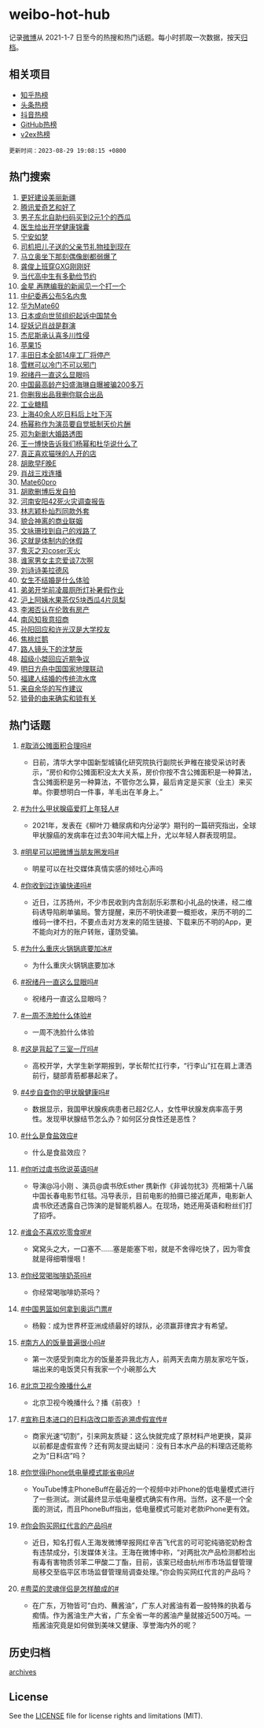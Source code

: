 # weibo-hot-hub

记录[微博](https://www.weibo.com)从 2021-1-7 日至今的热搜和热门话题。每小时抓取一次数据，按天[归档](archives)。

## 相关项目

- [知乎热榜](https://github.com/lonnyzhang423/zhihu-hot-hub)
- [头条热榜](https://github.com/lonnyzhang423/toutiao-hot-hub)
- [抖音热榜](https://github.com/lonnyzhang423/douyin-hot-hub)
- [GitHub热榜](https://github.com/lonnyzhang423/github-hot-hub)
- [v2ex热榜](https://github.com/lonnyzhang423/v2ex-hot-hub)


`更新时间：2023-08-29 19:08:15 +0800`

## 热门搜索

1. [更好建设美丽新疆](https://m.weibo.cn/search?containerid=100103type%3D1%26t%3D10%26q%3D%23%E6%9B%B4%E5%A5%BD%E5%BB%BA%E8%AE%BE%E7%BE%8E%E4%B8%BD%E6%96%B0%E7%96%86%23&stream_entry_id=51&isnewpage=1&extparam=seat%3D1%26pos%3D0%26c_type%3D51%26filter_type%3Drealtimehot%26cate%3D10103%26dgr%3D0%26stream_entry_id%3D51%26display_time%3D1693307294%26pre_seqid%3D16933072941540645754&luicode=10000011&lfid=106003type%253D25%2526t%253D3%2526disable_hot%253D1%2526filter_type%253Drealtimehot)
1. [腾讯爱奇艺和好了](https://m.weibo.cn/search?containerid=100103type%3D1%26t%3D10%26q%3D%23%E8%85%BE%E8%AE%AF%E7%88%B1%E5%A5%87%E8%89%BA%E5%92%8C%E5%A5%BD%E4%BA%86%23&stream_entry_id=31&isnewpage=1&extparam=seat%3D1%26stream_entry_id%3D31%26dgr%3D0%26band_rank%3D1%26filter_type%3Drealtimehot%26lcate%3D5001%26c_type%3D31%26cate%3D5001%26pos%3D0%26flag%3D16%26q%3D%2523%25E8%2585%25BE%25E8%25AE%25AF%25E7%2588%25B1%25E5%25A5%2587%25E8%2589%25BA%25E5%2592%258C%25E5%25A5%25BD%25E4%25BA%2586%2523%26realpos%3D1%26display_time%3D1693307294%26pre_seqid%3D16933072941540645754&luicode=10000011&lfid=106003type%253D25%2526t%253D3%2526disable_hot%253D1%2526filter_type%253Drealtimehot)
1. [男子东北自助扫码买到2元1个的西瓜](https://m.weibo.cn/search?containerid=100103type%3D1%26t%3D10%26q%3D%23%E7%94%B7%E5%AD%90%E4%B8%9C%E5%8C%97%E8%87%AA%E5%8A%A9%E6%89%AB%E7%A0%81%E4%B9%B0%E5%88%B02%E5%85%831%E4%B8%AA%E7%9A%84%E8%A5%BF%E7%93%9C%23&stream_entry_id=31&isnewpage=1&extparam=seat%3D1%26stream_entry_id%3D31%26dgr%3D0%26band_rank%3D2%26filter_type%3Drealtimehot%26lcate%3D5001%26c_type%3D31%26cate%3D5001%26pos%3D1%26flag%3D32768%26q%3D%2523%25E7%2594%25B7%25E5%25AD%2590%25E4%25B8%259C%25E5%258C%2597%25E8%2587%25AA%25E5%258A%25A9%25E6%2589%25AB%25E7%25A0%2581%25E4%25B9%25B0%25E5%2588%25B02%25E5%2585%25831%25E4%25B8%25AA%25E7%259A%2584%25E8%25A5%25BF%25E7%2593%259C%2523%26realpos%3D2%26display_time%3D1693307294%26pre_seqid%3D16933072941540645754&luicode=10000011&lfid=106003type%253D25%2526t%253D3%2526disable_hot%253D1%2526filter_type%253Drealtimehot)
1. [医生给出开学健康锦囊](https://m.weibo.cn/search?containerid=100103type%3D1%26t%3D10%26q%3D%23%E5%8C%BB%E7%94%9F%E7%BB%99%E5%87%BA%E5%BC%80%E5%AD%A6%E5%81%A5%E5%BA%B7%E9%94%A6%E5%9B%8A%23&stream_entry_id=31&isnewpage=1&extparam=seat%3D1%26stream_entry_id%3D31%26dgr%3D0%26band_rank%3D3%26filter_type%3Drealtimehot%26lcate%3D5001%26c_type%3D31%26cate%3D5001%26pos%3D2%26flag%3D0%26q%3D%2523%25E5%258C%25BB%25E7%2594%259F%25E7%25BB%2599%25E5%2587%25BA%25E5%25BC%2580%25E5%25AD%25A6%25E5%2581%25A5%25E5%25BA%25B7%25E9%2594%25A6%25E5%259B%258A%2523%26realpos%3D3%26display_time%3D1693307294%26pre_seqid%3D16933072941540645754&luicode=10000011&lfid=106003type%253D25%2526t%253D3%2526disable_hot%253D1%2526filter_type%253Drealtimehot)
1. [宁安如梦](https://m.weibo.cn/search?containerid=100103type%3D1%26t%3D10%26q%3D%E5%AE%81%E5%AE%89%E5%A6%82%E6%A2%A6&stream_entry_id=31&isnewpage=1&extparam=seat%3D1%26stream_entry_id%3D31%26dgr%3D0%26band_rank%3D4%26filter_type%3Drealtimehot%26lcate%3D5001%26c_type%3D31%26cate%3D5001%26pos%3D3%26flag%3D1%26q%3D%25E5%25AE%2581%25E5%25AE%2589%25E5%25A6%2582%25E6%25A2%25A6%26realpos%3D4%26display_time%3D1693307294%26pre_seqid%3D16933072941540645754&luicode=10000011&lfid=106003type%253D25%2526t%253D3%2526disable_hot%253D1%2526filter_type%253Drealtimehot)
1. [司机把儿子送的父亲节礼物挂到现在](https://m.weibo.cn/search?containerid=100103type%3D1%26t%3D10%26q%3D%23%E5%8F%B8%E6%9C%BA%E6%8A%8A%E5%84%BF%E5%AD%90%E9%80%81%E7%9A%84%E7%88%B6%E4%BA%B2%E8%8A%82%E7%A4%BC%E7%89%A9%E6%8C%82%E5%88%B0%E7%8E%B0%E5%9C%A8%23&stream_entry_id=31&isnewpage=1&extparam=seat%3D1%26stream_entry_id%3D31%26dgr%3D0%26band_rank%3D5%26filter_type%3Drealtimehot%26lcate%3D5001%26c_type%3D31%26cate%3D5001%26pos%3D4%26flag%3D32768%26q%3D%2523%25E5%258F%25B8%25E6%259C%25BA%25E6%258A%258A%25E5%2584%25BF%25E5%25AD%2590%25E9%2580%2581%25E7%259A%2584%25E7%2588%25B6%25E4%25BA%25B2%25E8%258A%2582%25E7%25A4%25BC%25E7%2589%25A9%25E6%258C%2582%25E5%2588%25B0%25E7%258E%25B0%25E5%259C%25A8%2523%26realpos%3D5%26display_time%3D1693307294%26pre_seqid%3D16933072941540645754&luicode=10000011&lfid=106003type%253D25%2526t%253D3%2526disable_hot%253D1%2526filter_type%253Drealtimehot)
1. [马立奥坐下那刻偶像剧都弱爆了](https://m.weibo.cn/search?containerid=100103type%3D1%26t%3D10%26q%3D%E9%A9%AC%E7%AB%8B%E5%A5%A5%E5%9D%90%E4%B8%8B%E9%82%A3%E5%88%BB%E5%81%B6%E5%83%8F%E5%89%A7%E9%83%BD%E5%BC%B1%E7%88%86%E4%BA%86&stream_entry_id=31&isnewpage=1&extparam=seat%3D1%26stream_entry_id%3D31%26dgr%3D0%26band_rank%3D6%26filter_type%3Drealtimehot%26lcate%3D5001%26c_type%3D31%26cate%3D5001%26pos%3D5%26flag%3D1%26q%3D%25E9%25A9%25AC%25E7%25AB%258B%25E5%25A5%25A5%25E5%259D%2590%25E4%25B8%258B%25E9%2582%25A3%25E5%2588%25BB%25E5%2581%25B6%25E5%2583%258F%25E5%2589%25A7%25E9%2583%25BD%25E5%25BC%25B1%25E7%2588%2586%25E4%25BA%2586%26realpos%3D6%26display_time%3D1693307294%26pre_seqid%3D16933072941540645754&luicode=10000011&lfid=106003type%253D25%2526t%253D3%2526disable_hot%253D1%2526filter_type%253Drealtimehot)
1. [龚俊上班穿GXG刚刚好](https://m.weibo.cn/search?containerid=100103type%3D1%26t%3D10%26q%3D%23%E9%BE%9A%E4%BF%8A%E4%B8%8A%E7%8F%AD%E7%A9%BFGXG%E5%88%9A%E5%88%9A%E5%A5%BD%23&stream_entry_id=31&isnewpage=1&extparam=seat%3D1%26stream_entry_id%3D31%26adid%3D200805%26band_rank%3D7%26is_ad_pos%3D1%26lcate%3D5001%26dgr%3D0%26c_type%3D31%26filter_type%3Drealtimehot%26q%3D%2523%25E9%25BE%259A%25E4%25BF%258A%25E4%25B8%258A%25E7%258F%25AD%25E7%25A9%25BFGXG%25E5%2588%259A%25E5%2588%259A%25E5%25A5%25BD%2523%26cate%3D5001%26topic_ad%3D1%26pos%3D6%26display_time%3D1693307294%26pre_seqid%3D16933072941540645754&luicode=10000011&lfid=106003type%253D25%2526t%253D3%2526disable_hot%253D1%2526filter_type%253Drealtimehot)
1. [当代高中生有多勤俭节约](https://m.weibo.cn/search?containerid=100103type%3D1%26t%3D10%26q%3D%23%E5%BD%93%E4%BB%A3%E9%AB%98%E4%B8%AD%E7%94%9F%E6%9C%89%E5%A4%9A%E5%8B%A4%E4%BF%AD%E8%8A%82%E7%BA%A6%23&stream_entry_id=31&isnewpage=1&extparam=seat%3D1%26stream_entry_id%3D31%26dgr%3D0%26band_rank%3D7%26filter_type%3Drealtimehot%26lcate%3D5001%26c_type%3D31%26cate%3D5001%26pos%3D7%26flag%3D32768%26q%3D%2523%25E5%25BD%2593%25E4%25BB%25A3%25E9%25AB%2598%25E4%25B8%25AD%25E7%2594%259F%25E6%259C%2589%25E5%25A4%259A%25E5%258B%25A4%25E4%25BF%25AD%25E8%258A%2582%25E7%25BA%25A6%2523%26realpos%3D7%26display_time%3D1693307294%26pre_seqid%3D16933072941540645754&luicode=10000011&lfid=106003type%253D25%2526t%253D3%2526disable_hot%253D1%2526filter_type%253Drealtimehot)
1. [金星 再瞎编我的新闻见一个打一个](https://m.weibo.cn/search?containerid=100103type%3D1%26t%3D10%26q%3D%E9%87%91%E6%98%9F+%E5%86%8D%E7%9E%8E%E7%BC%96%E6%88%91%E7%9A%84%E6%96%B0%E9%97%BB%E8%A7%81%E4%B8%80%E4%B8%AA%E6%89%93%E4%B8%80%E4%B8%AA&stream_entry_id=31&isnewpage=1&extparam=seat%3D1%26stream_entry_id%3D31%26dgr%3D0%26band_rank%3D8%26filter_type%3Drealtimehot%26lcate%3D5001%26c_type%3D31%26cate%3D5001%26pos%3D8%26flag%3D2%26q%3D%25E9%2587%2591%25E6%2598%259F%2520%25E5%2586%258D%25E7%259E%258E%25E7%25BC%2596%25E6%2588%2591%25E7%259A%2584%25E6%2596%25B0%25E9%2597%25BB%25E8%25A7%2581%25E4%25B8%2580%25E4%25B8%25AA%25E6%2589%2593%25E4%25B8%2580%25E4%25B8%25AA%26realpos%3D8%26display_time%3D1693307294%26pre_seqid%3D16933072941540645754&luicode=10000011&lfid=106003type%253D25%2526t%253D3%2526disable_hot%253D1%2526filter_type%253Drealtimehot)
1. [中纪委再公布5名内鬼](https://m.weibo.cn/search?containerid=100103type%3D1%26t%3D10%26q%3D%23%E4%B8%AD%E7%BA%AA%E5%A7%94%E5%86%8D%E5%85%AC%E5%B8%835%E5%90%8D%E5%86%85%E9%AC%BC%23&stream_entry_id=31&isnewpage=1&extparam=seat%3D1%26stream_entry_id%3D31%26dgr%3D0%26band_rank%3D9%26filter_type%3Drealtimehot%26lcate%3D5001%26c_type%3D31%26cate%3D5001%26pos%3D9%26flag%3D2%26q%3D%2523%25E4%25B8%25AD%25E7%25BA%25AA%25E5%25A7%2594%25E5%2586%258D%25E5%2585%25AC%25E5%25B8%25835%25E5%2590%258D%25E5%2586%2585%25E9%25AC%25BC%2523%26realpos%3D9%26display_time%3D1693307294%26pre_seqid%3D16933072941540645754&luicode=10000011&lfid=106003type%253D25%2526t%253D3%2526disable_hot%253D1%2526filter_type%253Drealtimehot)
1. [华为Mate60](https://m.weibo.cn/search?containerid=100103type%3D1%26t%3D10%26q%3D%E5%8D%8E%E4%B8%BAMate60&stream_entry_id=31&isnewpage=1&extparam=seat%3D1%26stream_entry_id%3D31%26dgr%3D0%26band_rank%3D10%26filter_type%3Drealtimehot%26lcate%3D5001%26c_type%3D31%26cate%3D5001%26pos%3D10%26flag%3D16%26q%3D%25E5%258D%258E%25E4%25B8%25BAMate60%26realpos%3D10%26display_time%3D1693307294%26pre_seqid%3D16933072941540645754&luicode=10000011&lfid=106003type%253D25%2526t%253D3%2526disable_hot%253D1%2526filter_type%253Drealtimehot)
1. [日本或向世贸组织起诉中国禁令](https://m.weibo.cn/search?containerid=100103type%3D1%26t%3D10%26q%3D%23%E6%97%A5%E6%9C%AC%E6%88%96%E5%90%91%E4%B8%96%E8%B4%B8%E7%BB%84%E7%BB%87%E8%B5%B7%E8%AF%89%E4%B8%AD%E5%9B%BD%E7%A6%81%E4%BB%A4%23&stream_entry_id=31&isnewpage=1&extparam=seat%3D1%26stream_entry_id%3D31%26dgr%3D0%26band_rank%3D11%26filter_type%3Drealtimehot%26lcate%3D5001%26c_type%3D31%26cate%3D5001%26pos%3D11%26flag%3D1%26q%3D%2523%25E6%2597%25A5%25E6%259C%25AC%25E6%2588%2596%25E5%2590%2591%25E4%25B8%2596%25E8%25B4%25B8%25E7%25BB%2584%25E7%25BB%2587%25E8%25B5%25B7%25E8%25AF%2589%25E4%25B8%25AD%25E5%259B%25BD%25E7%25A6%2581%25E4%25BB%25A4%2523%26realpos%3D11%26display_time%3D1693307294%26pre_seqid%3D16933072941540645754&luicode=10000011&lfid=106003type%253D25%2526t%253D3%2526disable_hot%253D1%2526filter_type%253Drealtimehot)
1. [捉妖记肖战是群演](https://m.weibo.cn/search?containerid=100103type%3D1%26t%3D10%26q%3D%23%E6%8D%89%E5%A6%96%E8%AE%B0%E8%82%96%E6%88%98%E6%98%AF%E7%BE%A4%E6%BC%94%23&stream_entry_id=31&isnewpage=1&extparam=seat%3D1%26stream_entry_id%3D31%26dgr%3D0%26band_rank%3D12%26filter_type%3Drealtimehot%26lcate%3D5001%26c_type%3D31%26cate%3D5001%26pos%3D12%26flag%3D1%26q%3D%2523%25E6%258D%2589%25E5%25A6%2596%25E8%25AE%25B0%25E8%2582%2596%25E6%2588%2598%25E6%2598%25AF%25E7%25BE%25A4%25E6%25BC%2594%2523%26realpos%3D12%26display_time%3D1693307294%26pre_seqid%3D16933072941540645754&luicode=10000011&lfid=106003type%253D25%2526t%253D3%2526disable_hot%253D1%2526filter_type%253Drealtimehot)
1. [杰尼斯承认喜多川性侵](https://m.weibo.cn/search?containerid=100103type%3D1%26t%3D10%26q%3D%23%E6%9D%B0%E5%B0%BC%E6%96%AF%E6%89%BF%E8%AE%A4%E5%96%9C%E5%A4%9A%E5%B7%9D%E6%80%A7%E4%BE%B5%23&stream_entry_id=31&isnewpage=1&extparam=seat%3D1%26stream_entry_id%3D31%26dgr%3D0%26band_rank%3D13%26filter_type%3Drealtimehot%26lcate%3D5001%26c_type%3D31%26cate%3D5001%26pos%3D13%26flag%3D0%26q%3D%2523%25E6%259D%25B0%25E5%25B0%25BC%25E6%2596%25AF%25E6%2589%25BF%25E8%25AE%25A4%25E5%2596%259C%25E5%25A4%259A%25E5%25B7%259D%25E6%2580%25A7%25E4%25BE%25B5%2523%26realpos%3D13%26display_time%3D1693307294%26pre_seqid%3D16933072941540645754&luicode=10000011&lfid=106003type%253D25%2526t%253D3%2526disable_hot%253D1%2526filter_type%253Drealtimehot)
1. [苹果15](https://m.weibo.cn/search?containerid=100103type%3D1%26t%3D10%26q%3D%E8%8B%B9%E6%9E%9C15&stream_entry_id=31&isnewpage=1&extparam=seat%3D1%26stream_entry_id%3D31%26dgr%3D0%26band_rank%3D14%26filter_type%3Drealtimehot%26lcate%3D5001%26c_type%3D31%26cate%3D5001%26pos%3D14%26flag%3D2%26q%3D%25E8%258B%25B9%25E6%259E%259C15%26realpos%3D14%26display_time%3D1693307294%26pre_seqid%3D16933072941540645754&luicode=10000011&lfid=106003type%253D25%2526t%253D3%2526disable_hot%253D1%2526filter_type%253Drealtimehot)
1. [丰田日本全部14座工厂将停产](https://m.weibo.cn/search?containerid=100103type%3D1%26t%3D10%26q%3D%23%E4%B8%B0%E7%94%B0%E6%97%A5%E6%9C%AC%E5%85%A8%E9%83%A814%E5%BA%A7%E5%B7%A5%E5%8E%82%E5%B0%86%E5%81%9C%E4%BA%A7%23&stream_entry_id=31&isnewpage=1&extparam=seat%3D1%26stream_entry_id%3D31%26dgr%3D0%26band_rank%3D15%26filter_type%3Drealtimehot%26lcate%3D5001%26c_type%3D31%26cate%3D5001%26pos%3D15%26flag%3D1%26q%3D%2523%25E4%25B8%25B0%25E7%2594%25B0%25E6%2597%25A5%25E6%259C%25AC%25E5%2585%25A8%25E9%2583%25A814%25E5%25BA%25A7%25E5%25B7%25A5%25E5%258E%2582%25E5%25B0%2586%25E5%2581%259C%25E4%25BA%25A7%2523%26realpos%3D15%26display_time%3D1693307294%26pre_seqid%3D16933072941540645754&luicode=10000011&lfid=106003type%253D25%2526t%253D3%2526disable_hot%253D1%2526filter_type%253Drealtimehot)
1. [雪糕可以冷门不可以邪门](https://m.weibo.cn/search?containerid=100103type%3D1%26t%3D10%26q%3D%23%E9%9B%AA%E7%B3%95%E5%8F%AF%E4%BB%A5%E5%86%B7%E9%97%A8%E4%B8%8D%E5%8F%AF%E4%BB%A5%E9%82%AA%E9%97%A8%23&stream_entry_id=31&isnewpage=1&extparam=seat%3D1%26stream_entry_id%3D31%26dgr%3D0%26band_rank%3D16%26filter_type%3Drealtimehot%26lcate%3D5001%26c_type%3D31%26cate%3D5001%26pos%3D16%26flag%3D1%26q%3D%2523%25E9%259B%25AA%25E7%25B3%2595%25E5%258F%25AF%25E4%25BB%25A5%25E5%2586%25B7%25E9%2597%25A8%25E4%25B8%258D%25E5%258F%25AF%25E4%25BB%25A5%25E9%2582%25AA%25E9%2597%25A8%2523%26realpos%3D16%26display_time%3D1693307294%26pre_seqid%3D16933072941540645754&luicode=10000011&lfid=106003type%253D25%2526t%253D3%2526disable_hot%253D1%2526filter_type%253Drealtimehot)
1. [祝绪丹一直这么显眼吗](https://m.weibo.cn/search?containerid=100103type%3D1%26t%3D10%26q%3D%23%E7%A5%9D%E7%BB%AA%E4%B8%B9%E4%B8%80%E7%9B%B4%E8%BF%99%E4%B9%88%E6%98%BE%E7%9C%BC%E5%90%97%23&stream_entry_id=31&isnewpage=1&extparam=seat%3D1%26stream_entry_id%3D31%26dgr%3D0%26band_rank%3D17%26filter_type%3Drealtimehot%26lcate%3D5001%26c_type%3D31%26cate%3D5001%26pos%3D17%26flag%3D1%26q%3D%2523%25E7%25A5%259D%25E7%25BB%25AA%25E4%25B8%25B9%25E4%25B8%2580%25E7%259B%25B4%25E8%25BF%2599%25E4%25B9%2588%25E6%2598%25BE%25E7%259C%25BC%25E5%2590%2597%2523%26realpos%3D17%26display_time%3D1693307294%26pre_seqid%3D16933072941540645754&luicode=10000011&lfid=106003type%253D25%2526t%253D3%2526disable_hot%253D1%2526filter_type%253Drealtimehot)
1. [中国最高龄产妇盛海琳自曝被骗200多万](https://m.weibo.cn/search?containerid=100103type%3D1%26t%3D10%26q%3D%23%E4%B8%AD%E5%9B%BD%E6%9C%80%E9%AB%98%E9%BE%84%E4%BA%A7%E5%A6%87%E7%9B%9B%E6%B5%B7%E7%90%B3%E8%87%AA%E6%9B%9D%E8%A2%AB%E9%AA%97200%E5%A4%9A%E4%B8%87%23&stream_entry_id=31&isnewpage=1&extparam=seat%3D1%26stream_entry_id%3D31%26dgr%3D0%26band_rank%3D18%26filter_type%3Drealtimehot%26lcate%3D5001%26c_type%3D31%26cate%3D5001%26pos%3D18%26flag%3D1%26q%3D%2523%25E4%25B8%25AD%25E5%259B%25BD%25E6%259C%2580%25E9%25AB%2598%25E9%25BE%2584%25E4%25BA%25A7%25E5%25A6%2587%25E7%259B%259B%25E6%25B5%25B7%25E7%2590%25B3%25E8%2587%25AA%25E6%259B%259D%25E8%25A2%25AB%25E9%25AA%2597200%25E5%25A4%259A%25E4%25B8%2587%2523%26realpos%3D18%26display_time%3D1693307294%26pre_seqid%3D16933072941540645754&luicode=10000011&lfid=106003type%253D25%2526t%253D3%2526disable_hot%253D1%2526filter_type%253Drealtimehot)
1. [你删我出品我删你联合出品](https://m.weibo.cn/search?containerid=100103type%3D1%26t%3D10%26q%3D%23%E4%BD%A0%E5%88%A0%E6%88%91%E5%87%BA%E5%93%81%E6%88%91%E5%88%A0%E4%BD%A0%E8%81%94%E5%90%88%E5%87%BA%E5%93%81%23&stream_entry_id=31&isnewpage=1&extparam=seat%3D1%26stream_entry_id%3D31%26dgr%3D0%26band_rank%3D19%26filter_type%3Drealtimehot%26lcate%3D5001%26c_type%3D31%26cate%3D5001%26pos%3D19%26flag%3D0%26q%3D%2523%25E4%25BD%25A0%25E5%2588%25A0%25E6%2588%2591%25E5%2587%25BA%25E5%2593%2581%25E6%2588%2591%25E5%2588%25A0%25E4%25BD%25A0%25E8%2581%2594%25E5%2590%2588%25E5%2587%25BA%25E5%2593%2581%2523%26realpos%3D19%26display_time%3D1693307294%26pre_seqid%3D16933072941540645754&luicode=10000011&lfid=106003type%253D25%2526t%253D3%2526disable_hot%253D1%2526filter_type%253Drealtimehot)
1. [工业糖精](https://m.weibo.cn/search?containerid=100103type%3D1%26t%3D10%26q%3D%E5%B7%A5%E4%B8%9A%E7%B3%96%E7%B2%BE&stream_entry_id=31&isnewpage=1&extparam=seat%3D1%26stream_entry_id%3D31%26dgr%3D0%26band_rank%3D20%26filter_type%3Drealtimehot%26lcate%3D5001%26c_type%3D31%26cate%3D5001%26pos%3D20%26flag%3D1%26q%3D%25E5%25B7%25A5%25E4%25B8%259A%25E7%25B3%2596%25E7%25B2%25BE%26realpos%3D20%26display_time%3D1693307294%26pre_seqid%3D16933072941540645754&luicode=10000011&lfid=106003type%253D25%2526t%253D3%2526disable_hot%253D1%2526filter_type%253Drealtimehot)
1. [上海40余人吃日料后上吐下泻](https://m.weibo.cn/search?containerid=100103type%3D1%26t%3D10%26q%3D%23%E4%B8%8A%E6%B5%B740%E4%BD%99%E4%BA%BA%E5%90%83%E6%97%A5%E6%96%99%E5%90%8E%E4%B8%8A%E5%90%90%E4%B8%8B%E6%B3%BB%23&stream_entry_id=31&isnewpage=1&extparam=seat%3D1%26stream_entry_id%3D31%26dgr%3D0%26band_rank%3D21%26filter_type%3Drealtimehot%26lcate%3D5001%26c_type%3D31%26cate%3D5001%26pos%3D21%26flag%3D0%26q%3D%2523%25E4%25B8%258A%25E6%25B5%25B740%25E4%25BD%2599%25E4%25BA%25BA%25E5%2590%2583%25E6%2597%25A5%25E6%2596%2599%25E5%2590%258E%25E4%25B8%258A%25E5%2590%2590%25E4%25B8%258B%25E6%25B3%25BB%2523%26realpos%3D21%26display_time%3D1693307294%26pre_seqid%3D16933072941540645754&luicode=10000011&lfid=106003type%253D25%2526t%253D3%2526disable_hot%253D1%2526filter_type%253Drealtimehot)
1. [杨幂称作为演员要自觉抵制天价片酬](https://m.weibo.cn/search?containerid=100103type%3D1%26t%3D10%26q%3D%23%E6%9D%A8%E5%B9%82%E7%A7%B0%E4%BD%9C%E4%B8%BA%E6%BC%94%E5%91%98%E8%A6%81%E8%87%AA%E8%A7%89%E6%8A%B5%E5%88%B6%E5%A4%A9%E4%BB%B7%E7%89%87%E9%85%AC%23&stream_entry_id=31&isnewpage=1&extparam=seat%3D1%26stream_entry_id%3D31%26dgr%3D0%26band_rank%3D22%26filter_type%3Drealtimehot%26lcate%3D5001%26c_type%3D31%26cate%3D5001%26pos%3D22%26flag%3D2%26q%3D%2523%25E6%259D%25A8%25E5%25B9%2582%25E7%25A7%25B0%25E4%25BD%259C%25E4%25B8%25BA%25E6%25BC%2594%25E5%2591%2598%25E8%25A6%2581%25E8%2587%25AA%25E8%25A7%2589%25E6%258A%25B5%25E5%2588%25B6%25E5%25A4%25A9%25E4%25BB%25B7%25E7%2589%2587%25E9%2585%25AC%2523%26realpos%3D22%26display_time%3D1693307294%26pre_seqid%3D16933072941540645754&luicode=10000011&lfid=106003type%253D25%2526t%253D3%2526disable_hot%253D1%2526filter_type%253Drealtimehot)
1. [邓为新剧大婚路透图](https://m.weibo.cn/search?containerid=100103type%3D1%26t%3D10%26q%3D%23%E9%82%93%E4%B8%BA%E6%96%B0%E5%89%A7%E5%A4%A7%E5%A9%9A%E8%B7%AF%E9%80%8F%E5%9B%BE%23&stream_entry_id=31&isnewpage=1&extparam=seat%3D1%26stream_entry_id%3D31%26dgr%3D0%26band_rank%3D23%26filter_type%3Drealtimehot%26lcate%3D5001%26c_type%3D31%26cate%3D5001%26pos%3D23%26flag%3D0%26q%3D%2523%25E9%2582%2593%25E4%25B8%25BA%25E6%2596%25B0%25E5%2589%25A7%25E5%25A4%25A7%25E5%25A9%259A%25E8%25B7%25AF%25E9%2580%258F%25E5%259B%25BE%2523%26realpos%3D23%26display_time%3D1693307294%26pre_seqid%3D16933072941540645754&luicode=10000011&lfid=106003type%253D25%2526t%253D3%2526disable_hot%253D1%2526filter_type%253Drealtimehot)
1. [王一博快告诉我们杨幂和杜华说什么了](https://m.weibo.cn/search?containerid=100103type%3D1%26t%3D10%26q%3D%23%E7%8E%8B%E4%B8%80%E5%8D%9A%E5%BF%AB%E5%91%8A%E8%AF%89%E6%88%91%E4%BB%AC%E6%9D%A8%E5%B9%82%E5%92%8C%E6%9D%9C%E5%8D%8E%E8%AF%B4%E4%BB%80%E4%B9%88%E4%BA%86%23&stream_entry_id=31&isnewpage=1&extparam=seat%3D1%26stream_entry_id%3D31%26dgr%3D0%26band_rank%3D24%26filter_type%3Drealtimehot%26lcate%3D5001%26c_type%3D31%26cate%3D5001%26pos%3D24%26flag%3D1%26q%3D%2523%25E7%258E%258B%25E4%25B8%2580%25E5%258D%259A%25E5%25BF%25AB%25E5%2591%258A%25E8%25AF%2589%25E6%2588%2591%25E4%25BB%25AC%25E6%259D%25A8%25E5%25B9%2582%25E5%2592%258C%25E6%259D%259C%25E5%258D%258E%25E8%25AF%25B4%25E4%25BB%2580%25E4%25B9%2588%25E4%25BA%2586%2523%26realpos%3D24%26display_time%3D1693307294%26pre_seqid%3D16933072941540645754&luicode=10000011&lfid=106003type%253D25%2526t%253D3%2526disable_hot%253D1%2526filter_type%253Drealtimehot)
1. [真正喜欢猫咪的人开的店](https://m.weibo.cn/search?containerid=100103type%3D1%26t%3D10%26q%3D%E7%9C%9F%E6%AD%A3%E5%96%9C%E6%AC%A2%E7%8C%AB%E5%92%AA%E7%9A%84%E4%BA%BA%E5%BC%80%E7%9A%84%E5%BA%97&stream_entry_id=31&isnewpage=1&extparam=seat%3D1%26stream_entry_id%3D31%26dgr%3D0%26band_rank%3D25%26filter_type%3Drealtimehot%26lcate%3D5001%26c_type%3D31%26cate%3D5001%26pos%3D25%26flag%3D0%26q%3D%25E7%259C%259F%25E6%25AD%25A3%25E5%2596%259C%25E6%25AC%25A2%25E7%258C%25AB%25E5%2592%25AA%25E7%259A%2584%25E4%25BA%25BA%25E5%25BC%2580%25E7%259A%2584%25E5%25BA%2597%26realpos%3D25%26display_time%3D1693307294%26pre_seqid%3D16933072941540645754&luicode=10000011&lfid=106003type%253D25%2526t%253D3%2526disable_hot%253D1%2526filter_type%253Drealtimehot)
1. [胡歌早F晚E](https://m.weibo.cn/search?containerid=100103type%3D1%26t%3D10%26q%3D%23%E8%83%A1%E6%AD%8C%E6%97%A9F%E6%99%9AE%23&stream_entry_id=31&isnewpage=1&extparam=seat%3D1%26stream_entry_id%3D31%26dgr%3D0%26band_rank%3D26%26filter_type%3Drealtimehot%26lcate%3D5001%26c_type%3D31%26cate%3D5001%26pos%3D26%26flag%3D0%26q%3D%2523%25E8%2583%25A1%25E6%25AD%258C%25E6%2597%25A9F%25E6%2599%259AE%2523%26realpos%3D26%26display_time%3D1693307294%26pre_seqid%3D16933072941540645754&luicode=10000011&lfid=106003type%253D25%2526t%253D3%2526disable_hot%253D1%2526filter_type%253Drealtimehot)
1. [肖战三戏连播](https://m.weibo.cn/search?containerid=100103type%3D1%26t%3D10%26q%3D%23%E8%82%96%E6%88%98%E4%B8%89%E6%88%8F%E8%BF%9E%E6%92%AD%23&stream_entry_id=31&isnewpage=1&extparam=seat%3D1%26stream_entry_id%3D31%26dgr%3D0%26band_rank%3D27%26filter_type%3Drealtimehot%26lcate%3D5001%26c_type%3D31%26cate%3D5001%26pos%3D27%26flag%3D0%26q%3D%2523%25E8%2582%2596%25E6%2588%2598%25E4%25B8%2589%25E6%2588%258F%25E8%25BF%259E%25E6%2592%25AD%2523%26realpos%3D27%26display_time%3D1693307294%26pre_seqid%3D16933072941540645754&luicode=10000011&lfid=106003type%253D25%2526t%253D3%2526disable_hot%253D1%2526filter_type%253Drealtimehot)
1. [Mate60pro](https://m.weibo.cn/search?containerid=100103type%3D1%26t%3D10%26q%3DMate60pro&stream_entry_id=31&isnewpage=1&extparam=seat%3D1%26stream_entry_id%3D31%26dgr%3D0%26band_rank%3D28%26filter_type%3Drealtimehot%26lcate%3D5001%26c_type%3D31%26cate%3D5001%26pos%3D28%26flag%3D1%26q%3DMate60pro%26realpos%3D28%26display_time%3D1693307294%26pre_seqid%3D16933072941540645754&luicode=10000011&lfid=106003type%253D25%2526t%253D3%2526disable_hot%253D1%2526filter_type%253Drealtimehot)
1. [胡歌删博后发自拍](https://m.weibo.cn/search?containerid=100103type%3D1%26t%3D10%26q%3D%E8%83%A1%E6%AD%8C%E5%88%A0%E5%8D%9A%E5%90%8E%E5%8F%91%E8%87%AA%E6%8B%8D&stream_entry_id=31&isnewpage=1&extparam=seat%3D1%26stream_entry_id%3D31%26dgr%3D0%26band_rank%3D29%26filter_type%3Drealtimehot%26lcate%3D5001%26c_type%3D31%26cate%3D5001%26pos%3D29%26flag%3D0%26q%3D%25E8%2583%25A1%25E6%25AD%258C%25E5%2588%25A0%25E5%258D%259A%25E5%2590%258E%25E5%258F%2591%25E8%2587%25AA%25E6%258B%258D%26realpos%3D29%26display_time%3D1693307294%26pre_seqid%3D16933072941540645754&luicode=10000011&lfid=106003type%253D25%2526t%253D3%2526disable_hot%253D1%2526filter_type%253Drealtimehot)
1. [河南安阳42死火灾调查报告](https://m.weibo.cn/search?containerid=100103type%3D1%26t%3D10%26q%3D%23%E6%B2%B3%E5%8D%97%E5%AE%89%E9%98%B342%E6%AD%BB%E7%81%AB%E7%81%BE%E8%B0%83%E6%9F%A5%E6%8A%A5%E5%91%8A%23&stream_entry_id=31&isnewpage=1&extparam=seat%3D1%26stream_entry_id%3D31%26dgr%3D0%26band_rank%3D30%26filter_type%3Drealtimehot%26lcate%3D5001%26c_type%3D31%26cate%3D5001%26pos%3D30%26flag%3D0%26q%3D%2523%25E6%25B2%25B3%25E5%258D%2597%25E5%25AE%2589%25E9%2598%25B342%25E6%25AD%25BB%25E7%2581%25AB%25E7%2581%25BE%25E8%25B0%2583%25E6%259F%25A5%25E6%258A%25A5%25E5%2591%258A%2523%26realpos%3D30%26display_time%3D1693307294%26pre_seqid%3D16933072941540645754&luicode=10000011&lfid=106003type%253D25%2526t%253D3%2526disable_hot%253D1%2526filter_type%253Drealtimehot)
1. [林志颖朴灿烈同款外套](https://m.weibo.cn/search?containerid=100103type%3D1%26t%3D10%26q%3D%23%E6%9E%97%E5%BF%97%E9%A2%96%E6%9C%B4%E7%81%BF%E7%83%88%E5%90%8C%E6%AC%BE%E5%A4%96%E5%A5%97%23&stream_entry_id=31&isnewpage=1&extparam=seat%3D1%26stream_entry_id%3D31%26dgr%3D0%26band_rank%3D31%26filter_type%3Drealtimehot%26lcate%3D5001%26c_type%3D31%26cate%3D5001%26pos%3D31%26flag%3D1%26q%3D%2523%25E6%259E%2597%25E5%25BF%2597%25E9%25A2%2596%25E6%259C%25B4%25E7%2581%25BF%25E7%2583%2588%25E5%2590%258C%25E6%25AC%25BE%25E5%25A4%2596%25E5%25A5%2597%2523%26realpos%3D31%26display_time%3D1693307294%26pre_seqid%3D16933072941540645754&luicode=10000011&lfid=106003type%253D25%2526t%253D3%2526disable_hot%253D1%2526filter_type%253Drealtimehot)
1. [貌合神离的商业联姻](https://m.weibo.cn/search?containerid=100103type%3D1%26t%3D10%26q%3D%E8%B2%8C%E5%90%88%E7%A5%9E%E7%A6%BB%E7%9A%84%E5%95%86%E4%B8%9A%E8%81%94%E5%A7%BB&stream_entry_id=31&isnewpage=1&extparam=seat%3D1%26stream_entry_id%3D31%26dgr%3D0%26band_rank%3D32%26filter_type%3Drealtimehot%26lcate%3D5001%26c_type%3D31%26cate%3D5001%26pos%3D32%26flag%3D1%26q%3D%25E8%25B2%258C%25E5%2590%2588%25E7%25A5%259E%25E7%25A6%25BB%25E7%259A%2584%25E5%2595%2586%25E4%25B8%259A%25E8%2581%2594%25E5%25A7%25BB%26realpos%3D32%26display_time%3D1693307294%26pre_seqid%3D16933072941540645754&luicode=10000011&lfid=106003type%253D25%2526t%253D3%2526disable_hot%253D1%2526filter_type%253Drealtimehot)
1. [文咏珊找到自己的戏路了](https://m.weibo.cn/search?containerid=100103type%3D1%26t%3D10%26q%3D%23%E6%96%87%E5%92%8F%E7%8F%8A%E6%89%BE%E5%88%B0%E8%87%AA%E5%B7%B1%E7%9A%84%E6%88%8F%E8%B7%AF%E4%BA%86%23&stream_entry_id=31&isnewpage=1&extparam=seat%3D1%26stream_entry_id%3D31%26dgr%3D0%26band_rank%3D33%26filter_type%3Drealtimehot%26lcate%3D5001%26c_type%3D31%26cate%3D5001%26pos%3D33%26flag%3D1%26q%3D%2523%25E6%2596%2587%25E5%2592%258F%25E7%258F%258A%25E6%2589%25BE%25E5%2588%25B0%25E8%2587%25AA%25E5%25B7%25B1%25E7%259A%2584%25E6%2588%258F%25E8%25B7%25AF%25E4%25BA%2586%2523%26realpos%3D33%26display_time%3D1693307294%26pre_seqid%3D16933072941540645754&luicode=10000011&lfid=106003type%253D25%2526t%253D3%2526disable_hot%253D1%2526filter_type%253Drealtimehot)
1. [这就是体制内的休假](https://m.weibo.cn/search?containerid=100103type%3D1%26t%3D10%26q%3D%E8%BF%99%E5%B0%B1%E6%98%AF%E4%BD%93%E5%88%B6%E5%86%85%E7%9A%84%E4%BC%91%E5%81%87&stream_entry_id=31&isnewpage=1&extparam=seat%3D1%26stream_entry_id%3D31%26dgr%3D0%26band_rank%3D34%26filter_type%3Drealtimehot%26lcate%3D5001%26c_type%3D31%26cate%3D5001%26pos%3D34%26flag%3D1%26q%3D%25E8%25BF%2599%25E5%25B0%25B1%25E6%2598%25AF%25E4%25BD%2593%25E5%2588%25B6%25E5%2586%2585%25E7%259A%2584%25E4%25BC%2591%25E5%2581%2587%26realpos%3D34%26display_time%3D1693307294%26pre_seqid%3D16933072941540645754&luicode=10000011&lfid=106003type%253D25%2526t%253D3%2526disable_hot%253D1%2526filter_type%253Drealtimehot)
1. [鬼灭之刃coser灭火](https://m.weibo.cn/search?containerid=100103type%3D1%26t%3D10%26q%3D%E9%AC%BC%E7%81%AD%E4%B9%8B%E5%88%83coser%E7%81%AD%E7%81%AB&stream_entry_id=31&isnewpage=1&extparam=seat%3D1%26stream_entry_id%3D31%26dgr%3D0%26band_rank%3D35%26filter_type%3Drealtimehot%26lcate%3D5001%26c_type%3D31%26cate%3D5001%26pos%3D35%26flag%3D1%26q%3D%25E9%25AC%25BC%25E7%2581%25AD%25E4%25B9%258B%25E5%2588%2583coser%25E7%2581%25AD%25E7%2581%25AB%26realpos%3D35%26display_time%3D1693307294%26pre_seqid%3D16933072941540645754&luicode=10000011&lfid=106003type%253D25%2526t%253D3%2526disable_hot%253D1%2526filter_type%253Drealtimehot)
1. [谁家男女主恋爱谈7次啊](https://m.weibo.cn/search?containerid=100103type%3D1%26t%3D10%26q%3D%23%E8%B0%81%E5%AE%B6%E7%94%B7%E5%A5%B3%E4%B8%BB%E6%81%8B%E7%88%B1%E8%B0%887%E6%AC%A1%E5%95%8A%23&stream_entry_id=31&isnewpage=1&extparam=seat%3D1%26stream_entry_id%3D31%26dgr%3D0%26band_rank%3D36%26filter_type%3Drealtimehot%26lcate%3D5001%26c_type%3D31%26cate%3D5001%26pos%3D36%26flag%3D1%26q%3D%2523%25E8%25B0%2581%25E5%25AE%25B6%25E7%2594%25B7%25E5%25A5%25B3%25E4%25B8%25BB%25E6%2581%258B%25E7%2588%25B1%25E8%25B0%25887%25E6%25AC%25A1%25E5%2595%258A%2523%26realpos%3D36%26display_time%3D1693307294%26pre_seqid%3D16933072941540645754&luicode=10000011&lfid=106003type%253D25%2526t%253D3%2526disable_hot%253D1%2526filter_type%253Drealtimehot)
1. [刘诗诗美拉德风](https://m.weibo.cn/search?containerid=100103type%3D1%26t%3D10%26q%3D%23%E5%88%98%E8%AF%97%E8%AF%97%E7%BE%8E%E6%8B%89%E5%BE%B7%E9%A3%8E%23&stream_entry_id=31&isnewpage=1&extparam=seat%3D1%26stream_entry_id%3D31%26dgr%3D0%26band_rank%3D37%26filter_type%3Drealtimehot%26lcate%3D5001%26c_type%3D31%26cate%3D5001%26pos%3D37%26flag%3D1%26q%3D%2523%25E5%2588%2598%25E8%25AF%2597%25E8%25AF%2597%25E7%25BE%258E%25E6%258B%2589%25E5%25BE%25B7%25E9%25A3%258E%2523%26realpos%3D37%26display_time%3D1693307294%26pre_seqid%3D16933072941540645754&luicode=10000011&lfid=106003type%253D25%2526t%253D3%2526disable_hot%253D1%2526filter_type%253Drealtimehot)
1. [女生不结婚是什么体验](https://m.weibo.cn/search?containerid=100103type%3D1%26t%3D10%26q%3D%23%E5%A5%B3%E7%94%9F%E4%B8%8D%E7%BB%93%E5%A9%9A%E6%98%AF%E4%BB%80%E4%B9%88%E4%BD%93%E9%AA%8C%23&stream_entry_id=31&isnewpage=1&extparam=seat%3D1%26stream_entry_id%3D31%26dgr%3D0%26band_rank%3D38%26filter_type%3Drealtimehot%26lcate%3D5001%26c_type%3D31%26cate%3D5001%26pos%3D38%26flag%3D0%26q%3D%2523%25E5%25A5%25B3%25E7%2594%259F%25E4%25B8%258D%25E7%25BB%2593%25E5%25A9%259A%25E6%2598%25AF%25E4%25BB%2580%25E4%25B9%2588%25E4%25BD%2593%25E9%25AA%258C%2523%26realpos%3D38%26display_time%3D1693307294%26pre_seqid%3D16933072941540645754&luicode=10000011&lfid=106003type%253D25%2526t%253D3%2526disable_hot%253D1%2526filter_type%253Drealtimehot)
1. [弟弟开学前凌晨厕所灯补暑假作业](https://m.weibo.cn/search?containerid=100103type%3D1%26t%3D10%26q%3D%23%E5%BC%9F%E5%BC%9F%E5%BC%80%E5%AD%A6%E5%89%8D%E5%87%8C%E6%99%A8%E5%8E%95%E6%89%80%E7%81%AF%E8%A1%A5%E6%9A%91%E5%81%87%E4%BD%9C%E4%B8%9A%23&stream_entry_id=31&isnewpage=1&extparam=seat%3D1%26stream_entry_id%3D31%26dgr%3D0%26band_rank%3D39%26filter_type%3Drealtimehot%26lcate%3D5001%26c_type%3D31%26cate%3D5001%26pos%3D39%26flag%3D32768%26q%3D%2523%25E5%25BC%259F%25E5%25BC%259F%25E5%25BC%2580%25E5%25AD%25A6%25E5%2589%258D%25E5%2587%258C%25E6%2599%25A8%25E5%258E%2595%25E6%2589%2580%25E7%2581%25AF%25E8%25A1%25A5%25E6%259A%2591%25E5%2581%2587%25E4%25BD%259C%25E4%25B8%259A%2523%26realpos%3D39%26display_time%3D1693307294%26pre_seqid%3D16933072941540645754&luicode=10000011&lfid=106003type%253D25%2526t%253D3%2526disable_hot%253D1%2526filter_type%253Drealtimehot)
1. [沪上阿姨水果茶仅5块西瓜4片凤梨](https://m.weibo.cn/search?containerid=100103type%3D1%26t%3D10%26q%3D%23%E6%B2%AA%E4%B8%8A%E9%98%BF%E5%A7%A8%E6%B0%B4%E6%9E%9C%E8%8C%B6%E4%BB%855%E5%9D%97%E8%A5%BF%E7%93%9C4%E7%89%87%E5%87%A4%E6%A2%A8%23&stream_entry_id=31&isnewpage=1&extparam=seat%3D1%26stream_entry_id%3D31%26dgr%3D0%26band_rank%3D40%26filter_type%3Drealtimehot%26lcate%3D5001%26c_type%3D31%26cate%3D5001%26pos%3D40%26flag%3D1%26q%3D%2523%25E6%25B2%25AA%25E4%25B8%258A%25E9%2598%25BF%25E5%25A7%25A8%25E6%25B0%25B4%25E6%259E%259C%25E8%258C%25B6%25E4%25BB%25855%25E5%259D%2597%25E8%25A5%25BF%25E7%2593%259C4%25E7%2589%2587%25E5%2587%25A4%25E6%25A2%25A8%2523%26realpos%3D40%26display_time%3D1693307294%26pre_seqid%3D16933072941540645754&luicode=10000011&lfid=106003type%253D25%2526t%253D3%2526disable_hot%253D1%2526filter_type%253Drealtimehot)
1. [李湘否认在伦敦有房产](https://m.weibo.cn/search?containerid=100103type%3D1%26t%3D10%26q%3D%23%E6%9D%8E%E6%B9%98%E5%90%A6%E8%AE%A4%E5%9C%A8%E4%BC%A6%E6%95%A6%E6%9C%89%E6%88%BF%E4%BA%A7%23&stream_entry_id=31&isnewpage=1&extparam=seat%3D1%26stream_entry_id%3D31%26dgr%3D0%26band_rank%3D41%26filter_type%3Drealtimehot%26lcate%3D5001%26c_type%3D31%26cate%3D5001%26pos%3D41%26flag%3D0%26q%3D%2523%25E6%259D%258E%25E6%25B9%2598%25E5%2590%25A6%25E8%25AE%25A4%25E5%259C%25A8%25E4%25BC%25A6%25E6%2595%25A6%25E6%259C%2589%25E6%2588%25BF%25E4%25BA%25A7%2523%26realpos%3D41%26display_time%3D1693307294%26pre_seqid%3D16933072941540645754&luicode=10000011&lfid=106003type%253D25%2526t%253D3%2526disable_hot%253D1%2526filter_type%253Drealtimehot)
1. [南风知我意招商](https://m.weibo.cn/search?containerid=100103type%3D1%26t%3D10%26q%3D%23%E5%8D%97%E9%A3%8E%E7%9F%A5%E6%88%91%E6%84%8F%E6%8B%9B%E5%95%86%23&stream_entry_id=31&isnewpage=1&extparam=seat%3D1%26stream_entry_id%3D31%26dgr%3D0%26band_rank%3D42%26filter_type%3Drealtimehot%26lcate%3D5001%26c_type%3D31%26cate%3D5001%26pos%3D42%26flag%3D1%26q%3D%2523%25E5%258D%2597%25E9%25A3%258E%25E7%259F%25A5%25E6%2588%2591%25E6%2584%258F%25E6%258B%259B%25E5%2595%2586%2523%26realpos%3D42%26display_time%3D1693307294%26pre_seqid%3D16933072941540645754&luicode=10000011&lfid=106003type%253D25%2526t%253D3%2526disable_hot%253D1%2526filter_type%253Drealtimehot)
1. [孙阳回应和许光汉是大学校友](https://m.weibo.cn/search?containerid=100103type%3D1%26t%3D10%26q%3D%23%E5%AD%99%E9%98%B3%E5%9B%9E%E5%BA%94%E5%92%8C%E8%AE%B8%E5%85%89%E6%B1%89%E6%98%AF%E5%A4%A7%E5%AD%A6%E6%A0%A1%E5%8F%8B%23&stream_entry_id=31&isnewpage=1&extparam=seat%3D1%26stream_entry_id%3D31%26dgr%3D0%26band_rank%3D43%26filter_type%3Drealtimehot%26lcate%3D5001%26c_type%3D31%26cate%3D5001%26pos%3D43%26flag%3D1%26q%3D%2523%25E5%25AD%2599%25E9%2598%25B3%25E5%259B%259E%25E5%25BA%2594%25E5%2592%258C%25E8%25AE%25B8%25E5%2585%2589%25E6%25B1%2589%25E6%2598%25AF%25E5%25A4%25A7%25E5%25AD%25A6%25E6%25A0%25A1%25E5%258F%258B%2523%26realpos%3D43%26display_time%3D1693307294%26pre_seqid%3D16933072941540645754&luicode=10000011&lfid=106003type%253D25%2526t%253D3%2526disable_hot%253D1%2526filter_type%253Drealtimehot)
1. [焦桃烂鹅](https://m.weibo.cn/search?containerid=100103type%3D1%26t%3D10%26q%3D%23%E7%84%A6%E6%A1%83%E7%83%82%E9%B9%85%23&stream_entry_id=31&isnewpage=1&extparam=seat%3D1%26stream_entry_id%3D31%26dgr%3D0%26band_rank%3D44%26filter_type%3Drealtimehot%26lcate%3D5001%26c_type%3D31%26cate%3D5001%26pos%3D44%26flag%3D1%26q%3D%2523%25E7%2584%25A6%25E6%25A1%2583%25E7%2583%2582%25E9%25B9%2585%2523%26realpos%3D44%26display_time%3D1693307294%26pre_seqid%3D16933072941540645754&luicode=10000011&lfid=106003type%253D25%2526t%253D3%2526disable_hot%253D1%2526filter_type%253Drealtimehot)
1. [路人镜头下的沈梦辰](https://m.weibo.cn/search?containerid=100103type%3D1%26t%3D10%26q%3D%23%E8%B7%AF%E4%BA%BA%E9%95%9C%E5%A4%B4%E4%B8%8B%E7%9A%84%E6%B2%88%E6%A2%A6%E8%BE%B0%23&stream_entry_id=31&isnewpage=1&extparam=seat%3D1%26stream_entry_id%3D31%26dgr%3D0%26band_rank%3D45%26filter_type%3Drealtimehot%26lcate%3D5001%26c_type%3D31%26cate%3D5001%26pos%3D45%26flag%3D1%26q%3D%2523%25E8%25B7%25AF%25E4%25BA%25BA%25E9%2595%259C%25E5%25A4%25B4%25E4%25B8%258B%25E7%259A%2584%25E6%25B2%2588%25E6%25A2%25A6%25E8%25BE%25B0%2523%26realpos%3D45%26display_time%3D1693307294%26pre_seqid%3D16933072941540645754&luicode=10000011&lfid=106003type%253D25%2526t%253D3%2526disable_hot%253D1%2526filter_type%253Drealtimehot)
1. [超级小桀回应近期争议](https://m.weibo.cn/search?containerid=100103type%3D1%26t%3D10%26q%3D%23%E8%B6%85%E7%BA%A7%E5%B0%8F%E6%A1%80%E5%9B%9E%E5%BA%94%E8%BF%91%E6%9C%9F%E4%BA%89%E8%AE%AE%23&stream_entry_id=31&isnewpage=1&extparam=seat%3D1%26stream_entry_id%3D31%26dgr%3D0%26band_rank%3D46%26filter_type%3Drealtimehot%26lcate%3D5001%26c_type%3D31%26cate%3D5001%26pos%3D46%26flag%3D0%26q%3D%2523%25E8%25B6%2585%25E7%25BA%25A7%25E5%25B0%258F%25E6%25A1%2580%25E5%259B%259E%25E5%25BA%2594%25E8%25BF%2591%25E6%259C%259F%25E4%25BA%2589%25E8%25AE%25AE%2523%26realpos%3D46%26display_time%3D1693307294%26pre_seqid%3D16933072941540645754&luicode=10000011&lfid=106003type%253D25%2526t%253D3%2526disable_hot%253D1%2526filter_type%253Drealtimehot)
1. [明日方舟中国国家地理联动](https://m.weibo.cn/search?containerid=100103type%3D1%26t%3D10%26q%3D%E6%98%8E%E6%97%A5%E6%96%B9%E8%88%9F%E4%B8%AD%E5%9B%BD%E5%9B%BD%E5%AE%B6%E5%9C%B0%E7%90%86%E8%81%94%E5%8A%A8&stream_entry_id=31&isnewpage=1&extparam=seat%3D1%26stream_entry_id%3D31%26dgr%3D0%26band_rank%3D47%26filter_type%3Drealtimehot%26lcate%3D5001%26c_type%3D31%26cate%3D5001%26pos%3D47%26flag%3D1%26q%3D%25E6%2598%258E%25E6%2597%25A5%25E6%2596%25B9%25E8%2588%259F%25E4%25B8%25AD%25E5%259B%25BD%25E5%259B%25BD%25E5%25AE%25B6%25E5%259C%25B0%25E7%2590%2586%25E8%2581%2594%25E5%258A%25A8%26realpos%3D47%26display_time%3D1693307294%26pre_seqid%3D16933072941540645754&luicode=10000011&lfid=106003type%253D25%2526t%253D3%2526disable_hot%253D1%2526filter_type%253Drealtimehot)
1. [福建人结婚的传统流水席](https://m.weibo.cn/search?containerid=100103type%3D1%26t%3D10%26q%3D%E7%A6%8F%E5%BB%BA%E4%BA%BA%E7%BB%93%E5%A9%9A%E7%9A%84%E4%BC%A0%E7%BB%9F%E6%B5%81%E6%B0%B4%E5%B8%AD&stream_entry_id=31&isnewpage=1&extparam=seat%3D1%26stream_entry_id%3D31%26dgr%3D0%26band_rank%3D48%26filter_type%3Drealtimehot%26lcate%3D5001%26c_type%3D31%26cate%3D5001%26pos%3D48%26flag%3D1%26q%3D%25E7%25A6%258F%25E5%25BB%25BA%25E4%25BA%25BA%25E7%25BB%2593%25E5%25A9%259A%25E7%259A%2584%25E4%25BC%25A0%25E7%25BB%259F%25E6%25B5%2581%25E6%25B0%25B4%25E5%25B8%25AD%26realpos%3D48%26display_time%3D1693307294%26pre_seqid%3D16933072941540645754&luicode=10000011&lfid=106003type%253D25%2526t%253D3%2526disable_hot%253D1%2526filter_type%253Drealtimehot)
1. [来自余华的写作建议](https://m.weibo.cn/search?containerid=100103type%3D1%26t%3D10%26q%3D%E6%9D%A5%E8%87%AA%E4%BD%99%E5%8D%8E%E7%9A%84%E5%86%99%E4%BD%9C%E5%BB%BA%E8%AE%AE&stream_entry_id=31&isnewpage=1&extparam=seat%3D1%26stream_entry_id%3D31%26dgr%3D0%26band_rank%3D49%26filter_type%3Drealtimehot%26lcate%3D5001%26c_type%3D31%26cate%3D5001%26pos%3D49%26flag%3D1%26q%3D%25E6%259D%25A5%25E8%2587%25AA%25E4%25BD%2599%25E5%258D%258E%25E7%259A%2584%25E5%2586%2599%25E4%25BD%259C%25E5%25BB%25BA%25E8%25AE%25AE%26realpos%3D49%26display_time%3D1693307294%26pre_seqid%3D16933072941540645754&luicode=10000011&lfid=106003type%253D25%2526t%253D3%2526disable_hot%253D1%2526filter_type%253Drealtimehot)
1. [锁骨的由来确实和锁有关](https://m.weibo.cn/search?containerid=100103type%3D1%26t%3D10%26q%3D%E9%94%81%E9%AA%A8%E7%9A%84%E7%94%B1%E6%9D%A5%E7%A1%AE%E5%AE%9E%E5%92%8C%E9%94%81%E6%9C%89%E5%85%B3&stream_entry_id=31&isnewpage=1&extparam=seat%3D1%26stream_entry_id%3D31%26dgr%3D0%26band_rank%3D50%26filter_type%3Drealtimehot%26lcate%3D5001%26c_type%3D31%26cate%3D5001%26pos%3D50%26flag%3D1%26q%3D%25E9%2594%2581%25E9%25AA%25A8%25E7%259A%2584%25E7%2594%25B1%25E6%259D%25A5%25E7%25A1%25AE%25E5%25AE%259E%25E5%2592%258C%25E9%2594%2581%25E6%259C%2589%25E5%2585%25B3%26realpos%3D50%26display_time%3D1693307294%26pre_seqid%3D16933072941540645754&luicode=10000011&lfid=106003type%253D25%2526t%253D3%2526disable_hot%253D1%2526filter_type%253Drealtimehot)

## 热门话题

1. [#取消公摊面积合理吗#](https://m.weibo.cn/search?containerid=231522type%3D1%26t%3D10%26q%3D%23%E5%8F%96%E6%B6%88%E5%85%AC%E6%91%8A%E9%9D%A2%E7%A7%AF%E5%90%88%E7%90%86%E5%90%97%23&stream_entry_id=128&isnewpage=1&extparam=seat%3D1%26lcate%3D5004%26unitid%3D1693275725676%26c_type%3D128%26pos%3D1-0-0%26dgr%3D0%26cate%3D5004%26display_time%3D1693307295%26pre_seqid%3D169330729542502736042&luicode=10000011&lfid=231648_-_4)
    - 日前，清华大学中国新型城镇化研究院执行副院长尹稚在接受采访时表示，“房价和你公摊面积没太大关系，房价你按不含公摊面积是一种算法，含公摊面积是另一种算法，不管你怎么算，最后肯定是买家（业主）来买单。你要想明白一件事，羊毛出在羊身上。”

1. [#为什么甲状腺癌爱盯上年轻人#](https://m.weibo.cn/search?containerid=231522type%3D1%26t%3D10%26q%3D%23%E4%B8%BA%E4%BB%80%E4%B9%88%E7%94%B2%E7%8A%B6%E8%85%BA%E7%99%8C%E7%88%B1%E7%9B%AF%E4%B8%8A%E5%B9%B4%E8%BD%BB%E4%BA%BA%23&stream_entry_id=128&isnewpage=1&extparam=seat%3D1%26lcate%3D5004%26unitid%3D1693265818617%26c_type%3D128%26pos%3D1-0-1%26dgr%3D0%26cate%3D5004%26display_time%3D1693307295%26pre_seqid%3D169330729542502736042&luicode=10000011&lfid=231648_-_4)
    - 2021年，发表在《柳叶刀·糖尿病和内分泌学》期刊的一篇研究指出，全球甲状腺癌的发病率在过去30年间大幅上升，尤以年轻人群表现明显。

1. [#明星可以把微博当朋友圈发吗#](https://m.weibo.cn/search?containerid=231522type%3D1%26t%3D10%26q%3D%23%E6%98%8E%E6%98%9F%E5%8F%AF%E4%BB%A5%E6%8A%8A%E5%BE%AE%E5%8D%9A%E5%BD%93%E6%9C%8B%E5%8F%8B%E5%9C%88%E5%8F%91%E5%90%97%23&stream_entry_id=128&isnewpage=1&extparam=seat%3D1%26lcate%3D5004%26unitid%3D1693277803162%26c_type%3D128%26pos%3D1-0-2%26dgr%3D0%26cate%3D5004%26display_time%3D1693307295%26pre_seqid%3D169330729542502736042&luicode=10000011&lfid=231648_-_4)
    - 明星可以在社交媒体真情实感的倾吐心声吗 ​​​

1. [#你收到过诈骗快递吗#](https://m.weibo.cn/search?containerid=231522type%3D1%26t%3D10%26q%3D%23%E4%BD%A0%E6%94%B6%E5%88%B0%E8%BF%87%E8%AF%88%E9%AA%97%E5%BF%AB%E9%80%92%E5%90%97%23&stream_entry_id=128&isnewpage=1&extparam=seat%3D1%26lcate%3D5004%26unitid%3D1693289558861%26c_type%3D128%26pos%3D1-0-3%26dgr%3D0%26cate%3D5004%26display_time%3D1693307295%26pre_seqid%3D169330729542502736042&luicode=10000011&lfid=231648_-_4)
    - 近日，江苏扬州，不少市民收到内含刮刮乐彩票和小礼品的快递，经二维码诱导陷刷单骗局。警方提醒，来历不明快递要一概拒收，来历不明的二维码一律不扫，不要点击对方发来的陌生链接、下载来历不明的App，更不能向对方的账户转账，谨防受骗。

1. [#为什么重庆火锅锅底要加冰#](https://m.weibo.cn/search?containerid=231522type%3D1%26t%3D10%26q%3D%23%E4%B8%BA%E4%BB%80%E4%B9%88%E9%87%8D%E5%BA%86%E7%81%AB%E9%94%85%E9%94%85%E5%BA%95%E8%A6%81%E5%8A%A0%E5%86%B0%23&stream_entry_id=128&isnewpage=1&extparam=seat%3D1%26lcate%3D5004%26unitid%3D1693298288728%26c_type%3D128%26pos%3D1-0-4%26dgr%3D0%26cate%3D5004%26display_time%3D1693307295%26pre_seqid%3D169330729542502736042&luicode=10000011&lfid=231648_-_4)
    - 为什么重庆火锅锅底要加冰

1. [#祝绪丹一直这么显眼吗#](https://m.weibo.cn/search?containerid=231522type%3D1%26t%3D10%26q%3D%23%E7%A5%9D%E7%BB%AA%E4%B8%B9%E4%B8%80%E7%9B%B4%E8%BF%99%E4%B9%88%E6%98%BE%E7%9C%BC%E5%90%97%23&stream_entry_id=128&isnewpage=1&extparam=seat%3D1%26lcate%3D5004%26unitid%3D1693302157942%26c_type%3D128%26pos%3D1-0-5%26dgr%3D0%26cate%3D5004%26display_time%3D1693307295%26pre_seqid%3D169330729542502736042&luicode=10000011&lfid=231648_-_4)
    - 祝绪丹一直这么显眼吗？

1. [#一周不洗脸什么体验#](https://m.weibo.cn/search?containerid=231522type%3D1%26t%3D10%26q%3D%23%E4%B8%80%E5%91%A8%E4%B8%8D%E6%B4%97%E8%84%B8%E4%BB%80%E4%B9%88%E4%BD%93%E9%AA%8C%23&stream_entry_id=128&isnewpage=1&extparam=seat%3D1%26lcate%3D5004%26unitid%3D1693288946459%26c_type%3D128%26pos%3D1-0-6%26dgr%3D0%26cate%3D5004%26display_time%3D1693307295%26pre_seqid%3D169330729542502736042&luicode=10000011&lfid=231648_-_4)
    - 一周不洗脸什么体验

1. [#这是背起了三室一厅吗#](https://m.weibo.cn/search?containerid=231522type%3D1%26t%3D10%26q%3D%23%E8%BF%99%E6%98%AF%E8%83%8C%E8%B5%B7%E4%BA%86%E4%B8%89%E5%AE%A4%E4%B8%80%E5%8E%85%E5%90%97%23&stream_entry_id=128&isnewpage=1&extparam=seat%3D1%26lcate%3D5004%26unitid%3D1693300386005%26c_type%3D128%26pos%3D1-0-7%26dgr%3D0%26cate%3D5004%26display_time%3D1693307295%26pre_seqid%3D169330729542502736042&luicode=10000011&lfid=231648_-_4)
    - 高校开学，大学生新学期报到，学长帮忙扛行李，“行李山”扛在肩上潇洒前行，腿部青筋都暴起来了。

1. [#4步自查你的甲状腺健康吗#](https://m.weibo.cn/search?containerid=231522type%3D1%26t%3D10%26q%3D%234%E6%AD%A5%E8%87%AA%E6%9F%A5%E4%BD%A0%E7%9A%84%E7%94%B2%E7%8A%B6%E8%85%BA%E5%81%A5%E5%BA%B7%E5%90%97%23&stream_entry_id=128&isnewpage=1&extparam=seat%3D1%26lcate%3D5004%26unitid%3D1693306969696%26c_type%3D128%26pos%3D1-0-8%26dgr%3D0%26cate%3D5004%26display_time%3D1693307295%26pre_seqid%3D169330729542502736042&luicode=10000011&lfid=231648_-_4)
    - 数据显示，我国甲状腺疾病患者已超2亿人，女性甲状腺发病率高于男性。发现甲状腺结节怎么办？如何区分良性还是恶性？

1. [#什么是食盐效应#](https://m.weibo.cn/search?containerid=231522type%3D1%26t%3D10%26q%3D%23%E4%BB%80%E4%B9%88%E6%98%AF%E9%A3%9F%E7%9B%90%E6%95%88%E5%BA%94%23&stream_entry_id=128&isnewpage=1&extparam=seat%3D1%26lcate%3D5004%26unitid%3D1693303057750%26c_type%3D128%26pos%3D1-0-9%26dgr%3D0%26cate%3D5004%26display_time%3D1693307295%26pre_seqid%3D169330729542502736042&luicode=10000011&lfid=231648_-_4)
    - 什么是食盐效应？

1. [#你听过虞书欣说英语吗#](https://m.weibo.cn/search?containerid=231522type%3D1%26t%3D10%26q%3D%23%E4%BD%A0%E5%90%AC%E8%BF%87%E8%99%9E%E4%B9%A6%E6%AC%A3%E8%AF%B4%E8%8B%B1%E8%AF%AD%E5%90%97%23&stream_entry_id=128&isnewpage=1&extparam=seat%3D1%26lcate%3D5004%26unitid%3D1693274216780%26c_type%3D128%26pos%3D1-0-10%26dgr%3D0%26cate%3D5004%26display_time%3D1693307295%26pre_seqid%3D169330729542502736042&luicode=10000011&lfid=231648_-_4)
    - 导演@冯小刚 、演员@虞书欣Esther 携新作《非诚勿扰3》亮相第十八届中国长春电影节红毯。冯导表示，目前电影的拍摄已接近尾声，电影新人虞书欣还透露自己饰演的是智能机器人。在现场，她还用英语和粉丝们打了招呼。

1. [#谁会不喜欢吃零食呢#](https://m.weibo.cn/search?containerid=231522type%3D1%26t%3D10%26q%3D%23%E8%B0%81%E4%BC%9A%E4%B8%8D%E5%96%9C%E6%AC%A2%E5%90%83%E9%9B%B6%E9%A3%9F%E5%91%A2%23&stream_entry_id=128&isnewpage=1&extparam=seat%3D1%26lcate%3D5004%26unitid%3D1693300093912%26c_type%3D128%26pos%3D1-0-11%26dgr%3D0%26cate%3D5004%26display_time%3D1693307295%26pre_seqid%3D169330729542502736042&luicode=10000011&lfid=231648_-_4)
    - 窝窝头之大，一口塞不……塞是能塞下啦，就是不舍得吃快了，因为零食就是得细嚼慢咽！

1. [#你经常喝咖啡奶茶吗#](https://m.weibo.cn/search?containerid=231522type%3D1%26t%3D10%26q%3D%23%E4%BD%A0%E7%BB%8F%E5%B8%B8%E5%96%9D%E5%92%96%E5%95%A1%E5%A5%B6%E8%8C%B6%E5%90%97%23&stream_entry_id=128&isnewpage=1&extparam=seat%3D1%26lcate%3D5004%26unitid%3D1693279635970%26c_type%3D128%26pos%3D1-0-12%26dgr%3D0%26cate%3D5004%26display_time%3D1693307295%26pre_seqid%3D169330729542502736042&luicode=10000011&lfid=231648_-_4)
    - 你经常喝咖啡奶茶吗？

1. [#中国男篮如何拿到奥运门票#](https://m.weibo.cn/search?containerid=231522type%3D1%26t%3D10%26q%3D%23%E4%B8%AD%E5%9B%BD%E7%94%B7%E7%AF%AE%E5%A6%82%E4%BD%95%E6%8B%BF%E5%88%B0%E5%A5%A5%E8%BF%90%E9%97%A8%E7%A5%A8%23&stream_entry_id=128&isnewpage=1&extparam=seat%3D1%26lcate%3D5004%26unitid%3D1693284727680%26c_type%3D128%26pos%3D1-0-13%26dgr%3D0%26cate%3D5004%26display_time%3D1693307295%26pre_seqid%3D169330729542502736042&luicode=10000011&lfid=231648_-_4)
    - 杨毅：成为世界杯亚洲成绩最好的球队，必须赢菲律宾才有希望。

1. [#南方人的饭量普遍很小吗#](https://m.weibo.cn/search?containerid=231522type%3D1%26t%3D10%26q%3D%23%E5%8D%97%E6%96%B9%E4%BA%BA%E7%9A%84%E9%A5%AD%E9%87%8F%E6%99%AE%E9%81%8D%E5%BE%88%E5%B0%8F%E5%90%97%23&stream_entry_id=128&isnewpage=1&extparam=seat%3D1%26lcate%3D5004%26unitid%3D1693286232969%26c_type%3D128%26pos%3D1-0-14%26dgr%3D0%26cate%3D5004%26display_time%3D1693307295%26pre_seqid%3D169330729542502736042&luicode=10000011&lfid=231648_-_4)
    - 第一次感受到南北方的饭量差异我北方人，前两天去南方朋友家吃午饭，端出来的电饭煲只有我家一个小碗那么大

1. [#北京卫视今晚播什么#](https://m.weibo.cn/search?containerid=231522type%3D1%26t%3D10%26q%3D%23%E5%8C%97%E4%BA%AC%E5%8D%AB%E8%A7%86%E4%BB%8A%E6%99%9A%E6%92%AD%E4%BB%80%E4%B9%88%23&stream_entry_id=128&isnewpage=1&extparam=seat%3D1%26lcate%3D5004%26unitid%3D1693300667331%26c_type%3D128%26pos%3D1-0-15%26dgr%3D0%26cate%3D5004%26display_time%3D1693307295%26pre_seqid%3D169330729542502736042&luicode=10000011&lfid=231648_-_4)
    - 北京卫视今晚播什么？播《前夜》！

1. [#宣称日本进口的日料店改口能否追溯虚假宣传#](https://m.weibo.cn/search?containerid=231522type%3D1%26t%3D10%26q%3D%23%E5%AE%A3%E7%A7%B0%E6%97%A5%E6%9C%AC%E8%BF%9B%E5%8F%A3%E7%9A%84%E6%97%A5%E6%96%99%E5%BA%97%E6%94%B9%E5%8F%A3%E8%83%BD%E5%90%A6%E8%BF%BD%E6%BA%AF%E8%99%9A%E5%81%87%E5%AE%A3%E4%BC%A0%23&stream_entry_id=128&isnewpage=1&extparam=seat%3D1%26lcate%3D5004%26unitid%3D1693271212156%26c_type%3D128%26pos%3D1-0-16%26dgr%3D0%26cate%3D5004%26display_time%3D1693307295%26pre_seqid%3D169330729542502736042&luicode=10000011&lfid=231648_-_4)
    - 商家光速“切割”，引来网友质疑：这么快就完成了原材料产地更换，莫非以前都是虚假宣传？还有网友提出疑问：没有日本水产品的料理店还能称之为“日料店”吗？

1. [#你觉得iPhone低电量模式能省电吗#](https://m.weibo.cn/search?containerid=231522type%3D1%26t%3D10%26q%3D%23%E4%BD%A0%E8%A7%89%E5%BE%97iPhone%E4%BD%8E%E7%94%B5%E9%87%8F%E6%A8%A1%E5%BC%8F%E8%83%BD%E7%9C%81%E7%94%B5%E5%90%97%23&stream_entry_id=128&isnewpage=1&extparam=seat%3D1%26lcate%3D5004%26unitid%3D1693214213444%26c_type%3D128%26pos%3D1-0-17%26dgr%3D0%26cate%3D5004%26display_time%3D1693307295%26pre_seqid%3D169330729542502736042&luicode=10000011&lfid=231648_-_4)
    - YouTube博主PhoneBuff在最近的一个视频中对iPhone的低电量模式进行了一些测试。测试最终显示低电量模式确实有作用。当然，这不是一个全面的测试，而且PhoneBuff指出，低电量模式可能对老款iPhone更有效。

1. [#你会购买网红代言的产品吗#](https://m.weibo.cn/search?containerid=231522type%3D1%26t%3D10%26q%3D%23%E4%BD%A0%E4%BC%9A%E8%B4%AD%E4%B9%B0%E7%BD%91%E7%BA%A2%E4%BB%A3%E8%A8%80%E7%9A%84%E4%BA%A7%E5%93%81%E5%90%97%23&stream_entry_id=128&isnewpage=1&extparam=seat%3D1%26lcate%3D5004%26unitid%3D1693178494717%26c_type%3D128%26pos%3D1-0-18%26dgr%3D0%26cate%3D5004%26display_time%3D1693307295%26pre_seqid%3D169330729542502736042&luicode=10000011&lfid=231648_-_4)
    - 近日，知名打假人王海发微博举报网红辛吉飞代言的可可驼纯骆驼奶粉含有违禁成分，引发媒体关注。王海在微博中称，“对两批次产品检测都检出有毒有害物质邻苯二甲酸二丁酯，目前，该案已经由杭州市市场监督管理局移交至临平区市场监督管理局调查处理。”你会购买网红代言的产品吗？

1. [#粤菜的灵魂伴侣是怎样酿成的#](https://m.weibo.cn/search?containerid=231522type%3D1%26t%3D10%26q%3D%23%E7%B2%A4%E8%8F%9C%E7%9A%84%E7%81%B5%E9%AD%82%E4%BC%B4%E4%BE%A3%E6%98%AF%E6%80%8E%E6%A0%B7%E9%85%BF%E6%88%90%E7%9A%84%23&stream_entry_id=128&isnewpage=1&extparam=seat%3D1%26lcate%3D5004%26unitid%3D1693295256917%26c_type%3D128%26pos%3D1-0-19%26dgr%3D0%26cate%3D5004%26display_time%3D1693307295%26pre_seqid%3D169330729542502736042&luicode=10000011&lfid=231648_-_4)
    - 在广东，万物皆可“白灼、蘸酱油”，广东人对酱油有着一股特殊的执着与痴情。作为酱油生产大省，广东全省一年的酱油产量就接近500万吨。一瓶酱油究竟是如何做到美味又健康、享誉海内外的呢？


## 历史归档

[archives](archives)

## License

See the [LICENSE](LICENSE) file for license rights and limitations (MIT).
